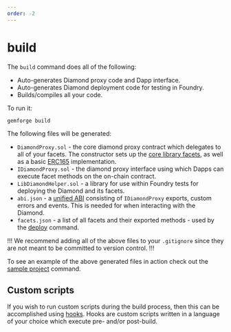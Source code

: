 ```yaml
---
order: -2
---
```


# build

The `build` command does all of the following:

* Auto-generates Diamond proxy code and Dapp interface.
* Auto-generates Diamond deployment code for testing in Foundry.
* Builds/compiles all your code.

To run it:

```shell
gemforge build
```

The following files will be generated:

* `DiamondProxy.sol` - the core diamond proxy contract which delegates to all of your facets. The constructor sets up the [core library facets](https://github.com/mudgen/diamond-2-hardhat/tree/main/contracts/facets), as well as a basic [ERC165](https://eips.ethereum.org/EIPS/eip-165) implementation.
* `IDiamondProxy.sol` - the diamond proxy interface using which Dapps can execute facet methods on the on-chain contract.
* `LibDiamondHelper.sol` - a library for use within Foundry tests for deploying the Diamond and its facets.
* `abi.json` - a [unified ABI](../development/abi.md) consisting of `IDiamondProxy` exports, custom errors and events. This is needed for when interacting with the Diamond.
* `facets.json` - a list of all facets and their exported methods - used by the [deploy](deploy.md) command.

!!!
We recommend adding all of the above files to your `.gitignore` since they are not meant to be committed to version control.
!!!

To see an example of the above generated files in action check out the [sample project](scaffold.md) command.

## Custom scripts

If you wish to run custom scripts during the build process, then this can be accomplished using [hooks](../configuration/hooks.md). Hooks are custom scripts written in a language of your choice which execute pre- and/or post-build.


